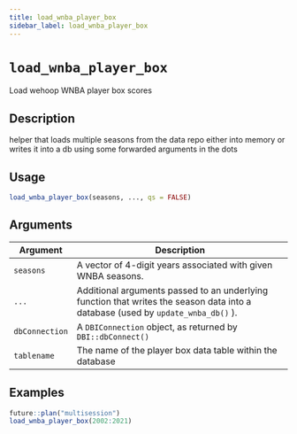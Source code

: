 ```yaml
---
title: load_wnba_player_box
sidebar_label: load_wnba_player_box
---
```

# `load_wnba_player_box`

Load wehoop WNBA player box scores


## Description

helper that loads multiple seasons from the data repo either into memory
 or writes it into a db using some forwarded arguments in the dots


## Usage

```r
load_wnba_player_box(seasons, ..., qs = FALSE)
```


## Arguments

Argument      |Description
------------- |----------------
`seasons`     |     A vector of 4-digit years associated with given WNBA seasons.
`...`     |     Additional arguments passed to an underlying function that writes the season data into a database (used by `update_wnba_db()` ).
`dbConnection`     |    A `DBIConnection` object, as returned by `DBI::dbConnect()`
`tablename`     |     The name of the player box data table within the database


## Examples

```r
future::plan("multisession")
load_wnba_player_box(2002:2021)
```
